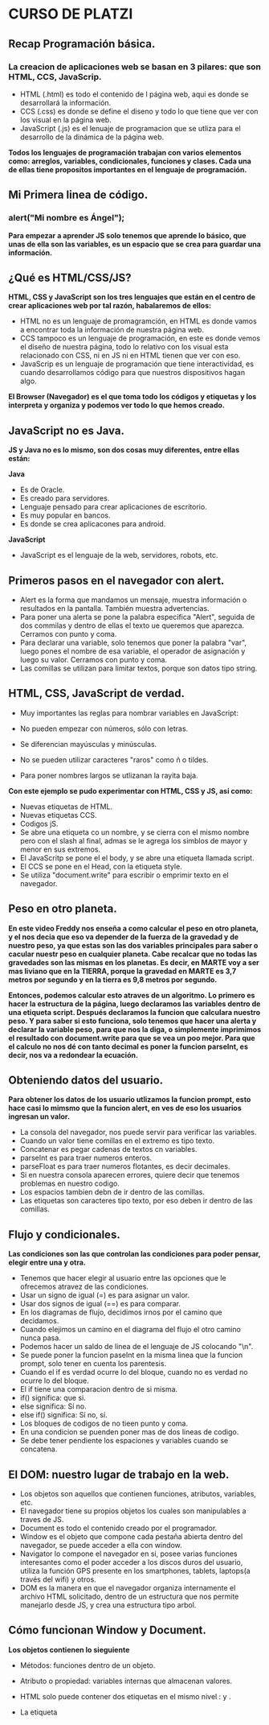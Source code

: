 # CURSO DE PLATZI

## Recap Programación básica. 

### La creacion de aplicaciones web se basan en 3 pilares: que son HTML, CCS, JavaScrip.

- HTML (.html) es todo el contenido de l página web, aqui es donde se desarrollará la información.
- CCS (.css) es donde se define el diseno y todo lo que tiene que ver con los visual en la página web.
- JavaScript (.js) es el lenuaje de programacion que se utliza para el desarrollo de la dinámica de la página web.

**Todos los lenguajes de programación trabajan con varios elementos como: arreglos, variables, condicionales, funciones y clases. Cada una de ellas tiene propositos importantes en el lenguaje de programación.**


## Mi Primera linea de código.

### alert("Mi nombre es Ángel");

**Para empezar a aprender JS solo tenemos que aprende lo básico, que unas de ella son las variables, es un espacio que se crea para guardar una información.** 


## ¿Qué es HTML/CSS/JS?

**HTML, CSS y JavaScript son los tres lenguajes que están en el centro de crear aplicaciones web por tal razón, habalaremos de ellos:**

- HTML no es un lenguaje de promagramción, en HTML es donde vamos a encontrar toda la información de nuestra página web.
- CCS tampoco es un lenguaje de programación, en este es donde vemos el diseño de nuestra página, todo lo relativo con los visual esta relacionado con CSS, ni en JS ni en HTML tienen que ver con eso.
- JavaScrip es un lenguaje de programación que tiene interactividad, es cuando desarrollamos código para que nuestros dispositivos hagan algo. 

**El Browser (Navegador) es el que toma todo los códigos y etiquetas y los interpreta y organiza y podemos ver todo lo que hemos creado.**


## JavaScript no es Java.

**JS y Java no es lo mismo, son dos cosas muy diferentes, entre ellas están:**

**Java**
  - Es de Oracle.
  - Es creado para servidores.
  - Lenguaje pensado para crear aplicaciones de escritorio.
  - Es muy popular en bancos.
  - Es donde se crea aplicacones para android.

**JavaScript**
  - JavaScript es el lenguaje de la web, servidores, robots, etc.


## Primeros pasos en el navegador con alert.

- Alert es la forma que mandamos un mensaje, muestra información o resultados en la pantalla. También muestra advertencias.
- Para poner una alerta se pone la palabra especifica "Alert", seguida de dos commilas y dentro de ellas el texto ue queremos que aparezca. Cerramos con punto y coma.
- Para declarar una variable, solo tenemos que poner la palabra "var", luego pones el nombre de esa variable, el operador de asignación y luego su valor. Cerramos con punto y coma.
- Las comillas se utilizan para limitar textos, porque son datos tipo string.

## HTML, CSS, JavaScript de verdad.

- Muy importantes las reglas para nombrar variables en JavaScript:

- No pueden empezar con números, sólo con letras.
- Se diferencian mayúsculas y minúsculas.
- No se pueden utilizar caracteres "raros" como ñ o tildes.
- Para poner nombres largos se utlizanan la rayita baja.

**Con este ejemplo se pudo experimentar con HTML, CSS y JS, asi como:**

- Nuevas etiquetas de HTML.
- Nuevas etiquetas CCS.
- Codigos jS.
- Se abre una etiqueta co un nombre, y se cierra con el mismo nombre pero con el slash al final, admas se le agrega los simblos de mayor y menor en sus extremos.
- El JavaScritp se pone el el body, y se abre una etiqueta llamada script.
- El CCS se pone en el Head, con la etiqueta style.
- Se utiliza "document.write" para escribir o emprimir texto en el navegador.


## Peso en otro planeta.

**En este video Freddy nos enseña a como calcular el peso en otro planeta, y el nos decia que eso va depender de la fuerza de la gravedad y de nuestro peso, ya que estas son las dos variables principales para saber o cacular nuestr peso en cualquier planeta. Cabe recalcar que no todas las gravedades son las mismas en los planetas. Es decir, en MARTE voy a ser mas liviano que en la TIERRA, porque la gravedad en MARTE es 3,7 metros por segundo y en la tierra es 9,8 metros por segundo.**

**Entonces, podemos calcular esto atraves de un algoritmo. Lo primero es hacer la estructura de la página, luego declaramos las variables dentro de una etiqueta script. Después declaramos la funcion que calculara nuestro peso. Y para saber si esto funciona, solo tenemos que hacer una alerta y declarar la variable peso, para que nos la diga, o simplemente imprimimos el resultado con document.write para que se vea un poo mejor. Para que el calculo no nos dé con tanto decimal es poner la funcion parseInt, es decir, nos va a redondear la ecuación.**

## Obteniendo datos del usuario.

**Para obtener los datos de los usuario utlizamos la funcion prompt, esto hace casi lo mimsmo que la funcion alert, en ves de eso los usuarios ingresan un valor.**

- La consola del navegador, nos puede servir para verificar las variables.
- Cuando un valor tiene comillas en el extremo es tipo texto.
- Concatenar es pegar cadenas de textos cn variables.
- parseInt es para traer numeros enteros.
- parseFloat es para traer numeros flotantes, es decir decimales.
- Si en nuestra consola aparecen errores, quiere decir que tenemos problemas en nuestro codigo.
- Los espacios tambien debn de ir dentro de las comillas.
- Las etiquetas son caracteres tipo texto, por eso deben ir dentro de las comillas.


## Flujo y condicionales.

**Las condiciones son las que controlan las condiciones para poder pensar, elegir entre una y otra.**

- Tenemos que hacer elegir al usuario entre las opciones que le ofrecemos atravez de las condiciones.
- Usar un signo de igual (=) es para asignar un valor.
- Usar dos signos de igual (==) es para comparar.
- En los diagramas de flujo, decidimos irnos por el camino que decidamos.
- Cuando elejimos un camino en el diagrama del flujo el otro camino nunca pasa.
- Podemos hacer un saldo de linea de el lenguaje de JS colocando "\n".
- Se puede poner la funcion paseInt en la misma linea que la funcion prompt, solo tener en cuenta los parentesis.
- Cuando el if es verdad ocurre lo del bloque, cuando no es verdad no ocurre lo del bloque.
- El if tiene una comparacion dentro de si misma.
- if() significa: que si.
- else significa: Sí no.
- else if() significa: Sí no, sí.
- Los bloques de codigos de no tieen punto y coma.
- En una condicion se puenden poner mas de dos lineas de codigo.
- Se debe tener pendiente los espaciones y variables cuando se concatena.

## El DOM: nuestro lugar de trabajo en la web.

- Los objetos son aquellos que contienen funciones, atributos, variables, etc.
- El navegador tiene su propios objetos los cuales son manipulables a traves de JS.
- Document es  todo el contenido creado por el programador.
- Window es el objeto que compone cada pestaña abierta dentro del navegador, se puede acceder a ella con window.
- Navigator lo compone el navegador en si, posee varias funciones interesantes como el poder acceder a los discos duros del usuario, utiliza la función GPS presente en los smartphones, tablets, laptops(a través del wifi) y otros.
- DOM es la manera en que el navegador organiza internamente el archivo HTML solicitado, dentro de un estructura que nos permite manejarlo desde JS, y crea una estructura tipo arbol.

## Cómo funcionan Window y Document.

**Los objetos contienen lo sieguiente**

- Métodos: funciones dentro de un objeto.
- Atributo o propiedad: variables internas que almacenan valores.

- HTML solo puede contener dos etiquetas en el mismo nivel : <Head> y <Body>.
- La etiqueta <Script> va justo antes de cerrar el body.
- HTML que permite al navegador interpretar los caracteres especiales como tildes, acentos, la letra ñ.
- Console.log permite emitir mensajes que no vea el usuario.
- Charset significa colección de letras.

## Dibujando en el DOM.

- Canva es la etiqueta de dibujo.
- HTML no se puede dibujar, en JS si se puede dibujar.
- document.getElementById: es para obtener un elemento con su id del documento.
- getContext: es el método del objeto canvas.
- beginPath: Arranca o activa el dibujo
- strokeStyle: Se comporta como variable, atributo o propiedad del objeto.
- moveTo: es funcion del canvas para definir el punto donde va arrancar la linea.
- closePath: Cerramos el trazo, y lo damos finalizado.
- lineTo: es para mover lineas.

## Funciones en JavaScript.

- Una funcion se usa cuando repetimos mucas veces el codigo, es decir cuando hay mucho código repetitivo.
- Para declarar funciones se escribe la palabra function seguido del nombre de la funcion, seguido de los parametros de la funcion entre parentesis.
- Los parametros son variables, por lo tanto se deben seguir las reglas de asignacion de nombres a variables.
- En JS primero se cargan las funciones en la memoria y luego el resto del codigo, por lo tanto, no importa donde se declare la funcion dentro del codigo.

## Ciclos while y for en JavaScript.

- Los ciclos son piezas de código que se ejecutan de manera cíclica , hasta que se cumpla una condición.
- Un ciclo infinito sucede cuando se invoca a un ciclo sin determinar una condición limitante, el ciclo se repite infinitamente.
- Debemos de no crear ciclos infinitos que bloqueen el navegador.
- En cualquier lenguaje de programacion se ejecuta primero las operaciones que estan en parentesis.
- Un ciclo DO WHILE ejecuta una secuencia especificada hasta que se cumpla una condición determinada que actúa de limitante, como primero se ejecuta la sentencia y luego se evalúa la condición, este se ejecuta como mínimo una vez.

## Eventos y Formularios en HTML y JavaScript.

- Los eventos son funciones que ocurre cuando algo pasa, como abrir una pagina.
- Tocar el teclado es uno de os eventos que nos vamos a enfretar.
- Existen muchos tipos de eventos, pueden eser simples o sencillos.

## Detectar eventos del teclado con JavaScript.

- Podemos hacer que nuestro dibujo reacciones al teclado, un ejemplo puede ser con las flechas del teclado.
- Los eventos no necesitan parámetros porque son opcionales, + (variable) que guarda todos los eventos en esa variables.
- Keycode es el código interno del sistema operativo, es la forma en la que se almacenan letras u otras. Todas las letras tienen uno de estos.
- keydown es un evento se usa para saber cuando precionamos una tecla.
- keyup es un evento se usa para saber cuando soltamos una tecla.
- Forma fácil de saber cual de las flechas estoy oprimiendo es guardándolo en una variable especial.
- proto es la forma en que el navegador estructura los datos, y nos da muchos valores por defecto.
- switch es una sentencia que se utliza cuando tenemos muchos if's en el codigo.

## Dibujar en canvas con las flechas del teclado.
**Esta es la continuación de dibujar con fechas del teclas.**

## Funciones matemáticas y números aleatorios en JavaScript.

- Math() : Es una clase estatica que contiene una coleccion de funciones especiales que nos permiten hacer operaciones matematicas complejas.
- Math.ceil : Devuelve el numero entero por debajo de los decimales.
- Math.floor: Devuelve el numero entero por debajo de los decimales.
- Math.random(): Devuelve un numero aleatorio de 0 a 0.9999
- Return es una palabra reservada, le devuelve a la linea de código que invoco la función el valor que sigue del return.

## Uso y carga de imágenes en Canvas.

- En canvas se pueden poner imagenes.
- Tenemos que esperar que la imagen cargue para ue funcione.
- El elemento HTML canvas (<canvas>) se puede utilizar para dibujar gráficos a través de secuencias de comandos.
- Canvas dibuja encima de las imagenes.
- url es la direccion donde estan las cosas.


